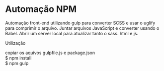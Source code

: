 # Automação NPM

Automação front-end utilizando gulp para converter SCSS e usar o uglify para comprimir o arquivo. Juntar arquivos JavaScript e converter usando o Babel. Abrir um server local para atualizar tanto o sass. html e js.

Utilização

copiar os aquivos gulpfile.js e package.json
<br>
$ npm install
<br>
$ npm gulp

